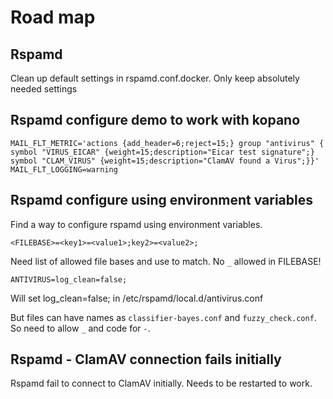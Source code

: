 # Road map

## Rspamd

Clean up default settings in rspamd.conf.docker. Only keep absolutely needed settings

## Rspamd configure demo to work with kopano

```
MAIL_FLT_METRIC='actions {add_header=6;reject=15;} group "antivirus" { symbol "VIRUS_EICAR" {weight=15;description="Eicar test signature";} symbol "CLAM_VIRUS" {weight=15;description="ClamAV found a Virus";}}'
MAIL_FLT_LOGGING=warning
```
## Rspamd configure using environment variables

Find a way to configure rspamd using environment variables.

`<FILEBASE>=<key1>=<value1>;key2>=<value2>;`

Need list of allowed file bases and use to match. No `_` allowed in FILEBASE!

`ANTIVIRUS=log_clean=false;`

Will set log_clean=false; in /etc/rspamd/local.d/antivirus.conf

But files can have names as `classifier-bayes.conf` and `fuzzy_check.conf`.
So need to allow `_` and code for `-`.

## Rspamd - ClamAV connection fails initially

Rspamd fail to connect to ClamAV initially. Needs to be restarted to work.
